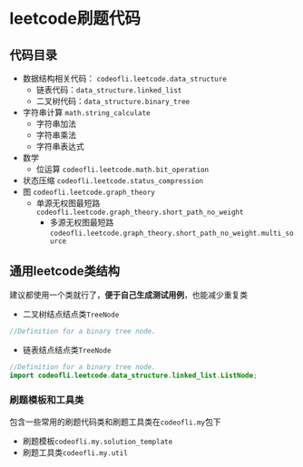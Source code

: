 # leetcode刷题代码
## 代码目录
  
- 数据结构相关代码： `codeofli.leetcode.data_structure`
    - 链表代码：`data_structure.linked_list`
    - 二叉树代码：`data_structure.binary_tree`
- 字符串计算 `math.string_calculate`
  - 字符串加法
  - 字符串乘法
  - 字符串表达式
- 数学
  - 位运算 `codeofli.leetcode.math.bit_operation`
- 状态压缩 `codeofli.leetcode.status_compression`
- 图 `codeofli.leetcode.graph_theory`
  - 单源无权图最短路`codeofli.leetcode.graph_theory.short_path_no_weight`
    - 多源无权图最短路`codeofli.leetcode.graph_theory.short_path_no_weight.multi_source`
## 通用leetcode类结构
建议都使用一个类就行了，**便于自己生成测试用例**，也能减少重复类
- 二叉树结点结点类`TreeNode`

```java
//Definition for a binary tree node.


```
- 链表结点结点类`TreeNode`
```java
//Definition for a binary tree node.
import codeofli.leetcode.data_structure.linked_list.ListNode;
```
### 刷题模板和工具类
包含一些常用的刷题代码类和刷题工具类在`codeofli.my`包下
- 刷题模板`codeofli.my.solution_template`
- 刷题工具类`codeofli.my.util`